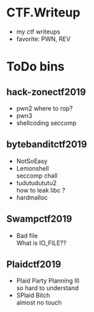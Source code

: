 # CTF.Writeup
 - my ctf writeups
 - favorite: PWN, REV

# ToDo bins
## hack-zonectf2019
- pwn2
where to rop?
- pwn3
- shellcoding
seccomp

## bytebanditctf2019
- NotSoEasy
- Lemonshell  
seccomp chall
- tudutudututu2  
    how to leak libc ?
- hardmalloc

## Swampctf2019
- Bad file  
    What is IO_FILE??

## Plaidctf2019
- Plaid Party Planning III  
so hard to understand
- SPlaid Bitch  
almost no touch


